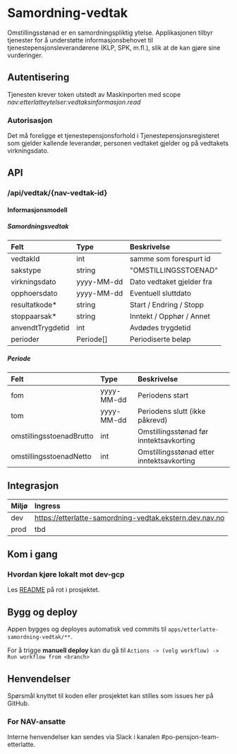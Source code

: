 # Samordning-vedtak

Omstillingsstønad er en samordningspliktig ytelse. Applikasjonen tilbyr tjenester for å understøtte informasjonsbehovet til tjenestepensjonsleverandørene (KLP, SPK, m.fl.), slik at de kan gjøre sine vurderinger.

## Autentisering

Tjenesten krever token utstedt av Maskinporten med scope _nav:etterlatteytelser:vedtaksinformasjon.read_

### Autorisasjon

Det må foreligge et tjenestepensjonsforhold i Tjenestepensjonsregisteret som gjelder kallende leverandør, personen vedtaket gjelder og på vedtakets virkningsdato.

## API

### /api/vedtak/{nav-vedtak-id}

#### Informasjonsmodell

##### Samordningsvedtak

| Felt             | Type        | Beskrivelse                |
|:-----------------|:------------|:---------------------------|
| vedtakId         | int         | samme som forespurt id     |
| sakstype         | string      | "OMSTILLINGSSTOENAD"       |
| virkningsdato    | yyyy-MM-dd  | Dato vedtaket gjelder fra  |
| opphoersdato     | yyyy-MM-dd  | Eventuell sluttdato        |
| resultatkode*    | string      | Start / Endring / Stopp    |
| stoppaarsak*     | string      | Inntekt / Opphør / Annet   |
| anvendtTrygdetid | int         | Avdødes trygdetid          |
| perioder         | Periode[]   | Periodiserte beløp         |

##### Periode

| Felt                     | Type       | Beskrivelse                               |
|:-------------------------|:-----------|:------------------------------------------|
| fom                      | yyyy-MM-dd | Periodens start                           |
| tom                      | yyyy-MM-dd | Periodens slutt (ikke påkrevd)            |
| omstillingsstoenadBrutto | int        | Omstillingsstønad før inntektsavkorting   |
| omstillingsstoenadNetto  | int        | Omstillingsstønad etter inntektsavkorting |

## Integrasjon

| Miljø | Ingress                                                  |
|:------|:---------------------------------------------------------|
| dev   | https://etterlatte-samordning-vedtak.ekstern.dev.nav.no  |
| prod  | tbd                                                      |    

## Kom i gang

### Hvordan kjøre lokalt mot dev-gcp

Les [README](../../README.md) på rot i prosjektet.


## Bygg og deploy

Appen bygges og deployes automatisk ved commits til `apps/etterlatte-samordning-vedtak/**`.

For å trigge **manuell deploy** kan du gå til `Actions -> (velg workflow) -> Run workflow from <branch>`

## Henvendelser

Spørsmål knyttet til koden eller prosjektet kan stilles som issues her på GitHub.

### For NAV-ansatte

Interne henvendelser kan sendes via Slack i kanalen #po-pensjon-team-etterlatte.

